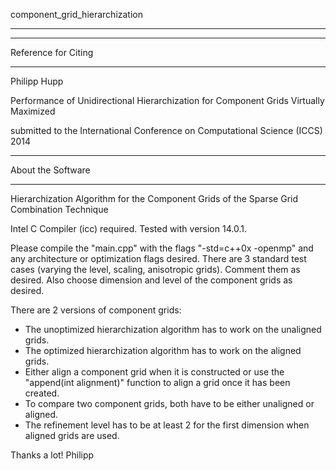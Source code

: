 component_grid_hierarchization
*********************************************************************


*********************************************************************
 Reference for Citing
*********************************************************************
Philipp Hupp

Performance of Unidirectional Hierarchization for Component Grids Virtually Maximized

submitted to the International Conference on Computational Science (ICCS) 2014

*********************************************************************
 About the Software
*********************************************************************
Hierarchization Algorithm for the Component Grids of the Sparse Grid Combination Technique

Intel C Compiler (icc) required. Tested with version 14.0.1.

Please compile the "main.cpp" with the flags "-std=c++0x -openmp" and any architecture or optimization flags desired.
There are 3 standard test cases (varying the level, scaling, anisotropic grids). Comment them as desired. Also choose dimension and level of the component grids as desired.

There are 2 versions of component grids:
- The unoptimized hierarchization algorithm has to work on the unaligned grids.
- The optimized hierarchization algorithm has to work on the aligned grids.
- Either align a component grid when it is constructed or use the "append(int alignment)" function to align a grid once it has been created.
- To compare two component grids, both have to be either unaligned or aligned.
- The refinement level has to be at least 2 for the first dimension when aligned grids are used.

Thanks a lot!
Philipp
